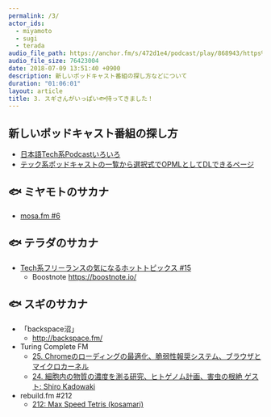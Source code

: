 ```yaml
---
permalink: /3/
actor_ids:
  - miyamoto
  - sugi
  - terada
audio_file_path: https://anchor.fm/s/472d1e4/podcast/play/868943/https%3A%2F%2Fd3ctxlq1ktw2nl.cloudfront.net%2Fstaging%2F2018-7-16%2F3----------------------c8002a9e3dc34.m4a
audio_file_size: 76423004
date: 2018-07-09 13:51:40 +0900
description: 新しいポッドキャスト番組の探し方などについて
duration: "01:06:01"
layout: article
title: 3. スギさんがいっぱい🐟持ってきました！
---
```


## 新しいポッドキャスト番組の探し方

- [日本語Tech系Podcastいろいろ](https://qiita.com/suginoy/items/dada11eef775b883320f)
- [テック系ポッドキャストの一覧から選択式でOPMLとしてDLできるページ](https://free-engineer.xrea.jp/1515)

## 🐟 ミヤモトのサカナ

- [mosa.fm #6](https://mosa.fm/6)

## 🐟 テラダのサカナ

- [Tech系フリーランスの気になるホットトピックス #15](https://free-engineer.xrea.jp/1531)
    - Boostnote https://boostnote.io/

## 🐟 スギのサカナ

- 「backspace沼」
    - http://backspace.fm/
- Turing Complete FM
    - [25. Chromeのローディングの最適化、脆弱性報奨システム、ブラウザとマイクロカーネル](https://turingcomplete.fm/25)
    - [24. 細胞内の物質の濃度を測る研究、ヒトゲノム計画、害虫の根絶 ゲスト: Shiro Kadowaki](https://turingcomplete.fm/24)
- rebuild.fm #212
    - [212: Max Speed Tetris (kosamari)](http://rebuild.fm/212/)
